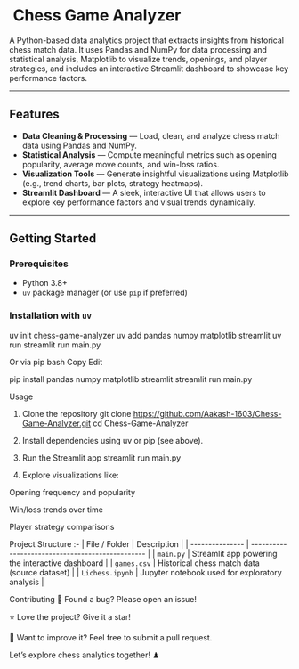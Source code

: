 # ​ Chess Game Analyzer

A Python-based data analytics project that extracts insights from historical chess match data. It uses Pandas and NumPy for data processing and statistical analysis, Matplotlib to visualize trends, openings, and player strategies, and includes an interactive Streamlit dashboard to showcase key performance factors.

---

##  Features

- **Data Cleaning & Processing** — Load, clean, and analyze chess match data using Pandas and NumPy.
- **Statistical Analysis** — Compute meaningful metrics such as opening popularity, average move counts, and win-loss ratios.
- **Visualization Tools** — Generate insightful visualizations using Matplotlib (e.g., trend charts, bar plots, strategy heatmaps).
- **Streamlit Dashboard** — A sleek, interactive UI that allows users to explore key performance factors and visual trends dynamically.

---

##  Getting Started

###  Prerequisites
- Python 3.8+
- `uv` package manager (or use `pip` if preferred)

###  Installation with `uv`

uv init chess-game-analyzer
uv add pandas numpy matplotlib streamlit
uv run streamlit run main.py

Or via pip
bash
Copy
Edit

pip install pandas numpy matplotlib streamlit
streamlit run main.py


Usage
1. Clone the repository
git clone https://github.com/Aakash-1603/Chess-Game-Analyzer.git
cd Chess-Game-Analyzer


2. Install dependencies using uv or pip (see above).

3. Run the Streamlit app
streamlit run main.py


4. Explore visualizations like:

Opening frequency and popularity

Win/loss trends over time

Player strategy comparisons


Project Structure :-
| File / Folder   | Description                                      |
| --------------- | ------------------------------------------------ |
| `main.py`       | Streamlit app powering the interactive dashboard |
| `games.csv`     | Historical chess match data (source dataset)     |
| `Lichess.ipynb` | Jupyter notebook used for exploratory analysis   |



Contributing
🐛 Found a bug? Please open an issue!

⭐ Love the project? Give it a star!

🤝 Want to improve it? Feel free to submit a pull request.



Let’s explore chess analytics together! ♟

